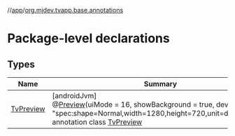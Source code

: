 //[app](../../index.md)/[org.mjdev.tvapp.base.annotations](index.md)

# Package-level declarations

## Types

| Name | Summary |
|---|---|
| [TvPreview](-tv-preview/index.md) | [androidJvm]<br>@[Preview](https://developer.android.com/reference/kotlin/androidx/compose/ui/tooling/preview/Preview.html)(uiMode = 16, showBackground = true, device = &quot;spec:shape=Normal,width=1280,height=720,unit=dp,dpi=420&quot;)<br>annotation class [TvPreview](-tv-preview/index.md) |
